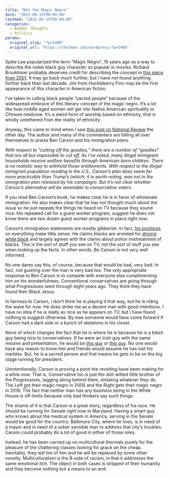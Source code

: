 ```yaml
---
title: "Ben the Magic Negro"
date: "2015-09-15T00:00:00"
lastmod: "2015-09-15T00:00:00"
categories:
  - Badder Thoughts
  - Politics
params:
  original_slug: "?p=5400"
  original_url: "https://thezman.com/wordpress/?p=5400"
---
```


Spike Lee popularized the term “Magic Negro”, 15 years ago as a way to
describe the noble black guy character so popular in movies. Richard
Brookhiser probably deserves credit for describing the concept in <a
href="http://www.nationalreview.com/article/220766/numinous-negro-williumrex"
rel="noopener" target="_blank">this piece from 2001</a>. It may go back
much further, but I have not found anything further back than last
decade. Jim from Huckleberry Finn may be the first appearance of this
character in American fiction.

I’ve taken to calling black people “sacred people” because of the
widespread embrace of this literary concept of the magic negro. It’s a
lot like how middle aged women will get into Native American
spirituality or Chinese medicine. It’s a weird form of worship based on
ethnicity, that is wholly untethered from the reality of ethnicity.

Anyway, this came to mind when I saw <a
href="http://www.nationalreview.com/corner/ben-carson-immigration-plan-ian-tuttle"
rel="noopener" target="_blank">this post on National Review</a> the
other day. The author and many of the commenters are falling all over
themselves to praise Ben Carson and his immigration plans.

*With respect to “cutting off the goodies,” there are a number of
“goodies” that are all but impossible to cut off. As I’ve noted, many
illegal immigrant households receive welfare benefits through
American-born children. There is no realistic way to withhold those
entitlements. With respect to the illegal immigrant population residing
in the U.S., Carson’s plan does seem far more practicable than Trump’s
(which, it is worth noting, was not in the immigration plan released by
his campaign). But it’s not clear whether Carson’s alternative will be
amenable to conservative voters.*

If you read Ben Carson’s book, he makes clear he is in favor of
wholesale immigration. He also makes clear that he has not thought much
about the issue so he just repeats the things he heard on TV because
they sound nice. His repeated call for a guest worker program, suggest
he does not know there are two dozen guest worker programs in place
right now.

Carson’s immigration statements are mostly gibberish. In fact,
<a href="http://www.ontheissues.org/Ben_Carson.htm" rel="noopener"
target="_blank">his positions</a> on everything make little sense. He
claims blacks are arrested for <a
href="http://www.newsmax.com/Newsfront/Ben-Carson-race-divide-cameras/2014/11/30/id/610131/"
rel="noopener" target="_blank">driving while black</a> and largely
agrees with the claims about police mistreatment of blacks. This is the
sort of stuff you see on TV, not the sort of stuff you see when looking
up the facts. In other words, Be Carson is not very well informed.

No one dares say this, of course, because that would be bad, very bad.
In fact, not gushing over the man is very bad too. The only appropriate
response to Ben Carson is to compete with everyone else complimenting
him on his wonderfulness. Conventional conservatives are going through
what Progressives went through eight years ago. They think they have
found their Black Jesus.

In fairness to Carson, I don’t think he is playing it that way, but he
is riding the wave for now. He does strike me as a decent man with good
intentions. I have no idea if he is really as nice as he appears on TV,
but I have found nothing to suggest otherwise. By now someone would have
come forward if Carson had a dark side or a bunch of skeletons in his
closet.

None of which changes the fact that he is where he is because he is a
black guy being nice to conservatives. If he were an Irish guy with the
same resume and presentation, he would be
<a href="http://2016.republican-candidates.org/Sherman/" rel="noopener"
target="_blank">this guy</a> or
<a href="http://2016.republican-candidates.org/Bickelmeyer/"
rel="noopener" target="_blank">this guy</a>. No one would have any
reason to know him and friends would assume he has lost his marbles.
But, he is a sacred person and that means he gets to be on the big stage
running for president.

Unintentionally, Carson is proving a point the revolting have been
making for a while now. That is, Conservative Inc.is just the
dull-witted little brother of the Progressives, tagging along behind
them, imitating whatever they do. The Left got their magic negro in 2008
and the Right gets their magic negro in 2016. The fact that neither man
has any business being in the White House is off-limits because only bad
thinkers say such things.

The shame of it is that Carson is a great story, regardless of his race.
He should be running for Senate right now in Maryland. Having a smart
guy who knows about the medical system in America, serving in the Senate
would be good for the country. Baltimore City, where he lives, is in
need of a mayor and in need of a sober sensible man to address that
city’s troubles. Carson could probably do a lot of good in either of
those roles.

Instead, he has been carried up on multicultural thermals purely for the
pleasure of the chattering classes looking for grace on the cheap.
Inevitably, they will tire of him and he will be replaced by some other
novelty. Multiculturalism is the B-side of racism, in that it addresses
the same emotional itch. The object in both cases is stripped of their
humanity and they become nothing but a means to an end.
